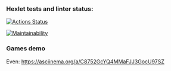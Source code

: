### Hexlet tests and linter status:
[![Actions Status](https://github.com/asb1302/java-project-lvl1/workflows/hexlet-check/badge.svg)](https://github.com/asb1302/java-project-lvl1/actions)

[![Maintainability](https://api.codeclimate.com/v1/badges/a99a88d28ad37a79dbf6/maintainability)](https://codeclimate.com/github/codeclimate/codeclimate/maintainability)

### Games demo

Even: https://asciinema.org/a/C8752GcYQ4MMaFJJ3GocU97SZ